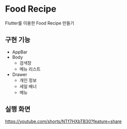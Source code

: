 # Food Recipe

Flutter를 이용한 Food Recipe 만들기

## 구현 기능

- AppBar
- Body
    - 검색창
    - 메뉴 리스트
- Drawer
    - 개인 정보
    - 세일 배너
    - 메뉴

## 실행 화면
https://youtube.com/shorts/NTf7HXbTB30?feature=share
